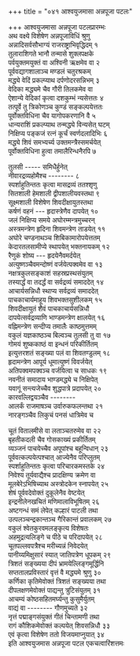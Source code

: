 +++
title = "०४१ आश्वयुजमासा अन्नपूजा पटलः"

+++
आश्वयुजमासा अन्नपूजा पटलप्रारम्भः    
अथ वक्ष्ये विशेषेण अन्नपूजाविधिं श्रुणु  
अन्नादिसर्वसौभाग्यं राजराष्ट्राभिवृद्धिदम् १  
तुलाराशिगते भानौ तन्मासे शुक्लपक्षके  
पर्वयुक्तमयुक्तं वा अश्विनी ऋक्षमेव वा २  
पूर्ववद्यागशालाञ्च मण्डलं चतुरश्रकम्  
मद्ध्ये वेदिं प्रकल्प्याथ दर्पणोदरसन्निभम् ३  
वेदिका मद्ध्यमे चैव गौरी तिलकमेव वा  
ऐशान्ये वेदिकां कृत्वा दशकुम्भं न्यसेत्ततः ४  
तत्पूर्वे तु त्रिकोणञ्च कुण्डं सङ्कल्पयेत्ततः  
पूर्वोक्तविधिना चैव यागोपकरणानि वै ५  
धान्यराशिं प्रकल्प्याथ तन्मद्ध्ये विन्यसेत् घटम्    
निक्षिप्य पङ्कजं रत्नं कूर्चं स्वर्णदलादिभिः ६  
मद्ध्ये शिवं समभ्यर्च्य उक्तमन्त्रैस्समर्चयेत्  
पूर्वोक्तविधिना हुत्वा तमालैरिन्धनैरपि ७  

तुलसी ----- समिधैर्हुनेत्  
नीवारद्रव्यहोमैश्च -------- ८  
स्पर्शाहुतिन्ततः कृत्वा मासद्रव्यं ततश्शृणु  
सितशाली हेमशाली द्वीपशालीयवस्तथा ९  
सूक्ष्मशाली विशेषेण शिवदीक्षायुतस्तथा  
कर्षणं वहनं --- हृदास्त्रेणैव दापयेत् १०  
जलं निक्षिप्य समये अघोरम्मन्त्रमुच्चरन्  
अस्त्रमन्त्रेण हृदिना शिवमन्त्रेण ताडयेत् ११  
अघोरे चण्डनाथञ्च शिबिकामारोपयेत्ततम्  
केदारतलसामीप्ये स्थापयेत् भक्तनायकम् १२  
रैणुकं शोष्य --- हृदयेनैवमर्दयेत्  
अत्युष्णञ्चैवमन्दोष्णं वर्जयेत्पक्वमेव वा १३  
नक्षत्रकुलसङ्काशं सहस्रप्रस्थसंयुतम्  
तस्यार्द्धं वा तदर्द्धं वा सर्वद्रव्यं समाददेत् १४  
आचार्यसन्निधौ स्थाप्य सर्वद्रव्यं समाददेत्  
पाचकाचार्यमाहूय शिवभक्तसुशीलकम् १५  
शिवदीक्षायुतं शैवं पाचकाचार्यसन्निधौ  
दापयेत्सर्वद्रव्याणि भाण्डमन्त्रेण क्षालयेत् १६  
वह्निमन्त्रेण सन्दीप्य तमालैः काष्ठमुत्तमम्  
वकुलं यज्ञकाष्ठञ्च बिल्वञ्च तुलसी तु वा १७  
गोमयं शुष्ककाष्ठं वा इन्धनं परिकीर्तितम्  
इत्युत्तरशतं सङ्ख्या पलं वा शिवतण्डुलम् १८  
हृदामन्त्रेण आपूर्य धूमात्युष्णं विवर्जयेत्  
अतिपक्वमपक्वञ्च वर्जयित्वा च साधकः १९  
नवनीतं समादाय भाण्डमद्ध्ये च निक्षिपेत्  
यवागूं सन्त्यजेच्चैव शुद्धपात्रे प्रदापयेत् २०  
कारवल्लिद्वयञ्चैव --------  
आलर्कं राजमाषञ्च उर्वारुकफलन्तथा २१  
नारङ्गञ्चैव लिकुचं पनसं धात्रिमेव च  

चूतं वितालमीसे वा लताञ्चतरुमेव वा २२  
बृहतीकदली चैव गोसकाख्यं प्रकीर्तितम्  
व्यञ्जनं पाचयेच्चैव अपूपांश्च बहून्विधान् २३  
पूर्ववत्कल्पयेत्पश्चात् आज्येनैव परिप्लुतम्  
स्पर्शाहुतिन्ततः कृत्वा परिचारकमस्तके २४  
निवेश्य तूर्यवाद्यैश्च प्रादक्षिण्य क्रमेण वा  
मूलबेरेऽभिषिच्याथ अस्त्रोदकेन स्नापयेत् २५  
शेषं पूर्ववदेवोक्तं दुकूलेनैव वेष्टयेत्  
इन्द्रनीलेनखचितं मणिमालाविभूषितम् २६  
अष्टगन्धं समं लेपेत् कल्हारं पाटली तथा  
उत्पलञ्चन्द्रकान्तञ्च गैरिकान्तं प्रवालकम् २७  
वकुलं श्वेतकुरवमलङ्कृत्य विशेषतः  
अहमुद्रत्यलिङ्गे च पीठे च परिदापयेत् २८  
चूतपल्लवपत्रैश्च मरीच्यन्नं निवेदयेत्  
पानीय्यमिक्षुसारं स्यात् जातिपत्रेण धूपकम् २९  
त्रिशतं सङ्ख्यया दीपं भ्रामयेल्लिङ्गमूर्द्धिनि  
सप्ततालप्रविस्तारं वृत्तं वै मद्ध्यमे श्रुणु ३०  
कर्णिका कृतिमेवोक्तं त्रिशतं सङ्ख्यया तथा  
दीपलक्षणमेवोक्तं पाद्यन्तु त्रुटिसंयुतम् ३१  
आचम्यं कोष्ठसहितमर्घ्यन्तु कुसुमैर्युतम्  
वाद्यं वा -------- गौणमुच्यते ३२  
नृत्तं पद्माङ्गसंयुक्तं गीतं चिन्तामणी तथा  
रागं कौशिकमेवोक्तं कल्पयेत् शिवसन्निधौ ३३  
एवं कृत्वा विशेषेण ततो विजयमाप्नुयात् ३४  
इति आश्वयुजमास अन्नपूजा पटल एकचत्वारिंशत्तमः  
